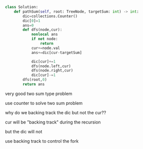 ```python
class Solution:
    def pathSum(self, root: TreeNode, targetSum: int) -> int:
        dic=collections.Counter()
        dic[0]=1
        ans=0
        def dfs(node,cur):
            nonlocal ans
            if not node:
                return 
            cur+=node.val
            ans+=dic[cur-targetSum]

            dic[cur]+=1
            dfs(node.left,cur)
            dfs(node.right,cur)
            dic[cur]-=1
        dfs(root,0)
        return ans 

```


very good two sum type problem


use counter to solve two sum problem

why do we backing track the dic but not the cur??

cur will be "backing track" during the recursion

but the dic will not

use backing track to control the fork
